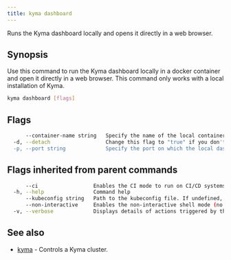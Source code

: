 ```yaml
---
title: kyma dashboard
---
```


Runs the Kyma dashboard locally and opens it directly in a web browser.

## Synopsis

Use this command to run the Kyma dashboard locally in a docker container and open it directly in a web browser. This command only works with a local installation of Kyma.

```bash
kyma dashboard [flags]
```

## Flags

```bash
      --container-name string   Specify the name of the local container. (default "busola")
  -d, --detach                  Change this flag to "true" if you don't want to follow the logs of the local container.
  -p, --port string             Specify the port on which the local dashboard will be exposed. (default "3001")
```

## Flags inherited from parent commands

```bash
      --ci                  Enables the CI mode to run on CI/CD systems. It avoids any user interaction (such as no dialog prompts) and ensures that logs are formatted properly in log files (such as no spinners for CLI steps).
  -h, --help                Command help
      --kubeconfig string   Path to the kubeconfig file. If undefined, Kyma CLI uses the KUBECONFIG environment variable, or falls back "/$HOME/.kube/config".
      --non-interactive     Enables the non-interactive shell mode (no colorized output, no spinner)
  -v, --verbose             Displays details of actions triggered by the command.
```

## See also

* [kyma](#kyma-kyma)	 - Controls a Kyma cluster.

